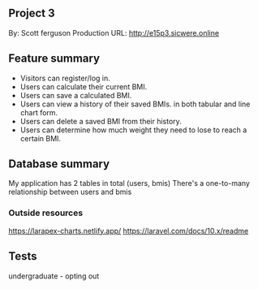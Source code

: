 ## Project 3

 By: Scott ferguson
 Production URL: http://e15p3.sicwere.online

## Feature summary

- Visitors can register/log in.
- Users can calculate their current BMI.
- Users can save a calculated BMI.
- Users can view a history of their saved BMIs. in both tabular and line chart form.
- Users can delete a saved BMI from their history.
- Users can determine how much weight they need to lose to reach a certain BMI.

## Database summary

My application has 2 tables in total (users, bmis)
There's a one-to-many relationship between users and bmis

### Outside resources

https://larapex-charts.netlify.app/
https://laravel.com/docs/10.x/readme

## Tests

undergraduate - opting out

